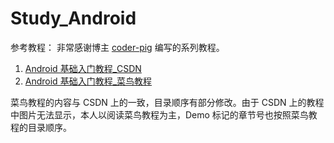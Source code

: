 # Study_Android

参考教程：
非常感谢博主 [coder-pig](https://blog.csdn.net/coder_pig) 编写的系列教程。
1. [Android 基础入门教程_CSDN](https://blog.csdn.net/coder_pig/article/details/50000773)
2. [Android 基础入门教程_菜鸟教程](https://www.runoob.com/w3cnote/android-tutorial-intro.html)

菜鸟教程的内容与 CSDN 上的一致，目录顺序有部分修改。由于 CSDN 上的教程中图片无法显示，本人以阅读菜鸟教程为主，Demo 标记的章节号也按照菜鸟教程的目录顺序。